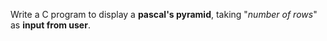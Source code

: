 Write a C program to display a **pascal's pyramid**, taking "_number of rows_" as **input from user**.